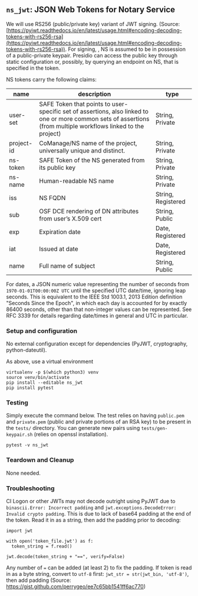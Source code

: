 ## `ns_jwt`: JSON Web Tokens for Notary Service

We will use RS256 (public/private key) variant of JWT signing. (Source: [https://pyjwt.readthedocs.io/en/latest/usage.html#encoding-decoding-tokens-with-rs256-rsa](https://pyjwt.readthedocs.io/en/latest/usage.html#encoding-decoding-tokens-with-rs256-rsa)). For signing, , NS is assumed to be in possession of a public-private keypair. Presidio can access the public key through static configuration or, possibly, by querying an endpoint on NS, that is specified in the token.

NS tokens carry the following claims:

| name | description | type |
| --- | --- | --- |
|user-set | SAFE Token that points to user-specific set of assertions, also linked to one or more common sets of assertions (from multiple workflows linked to the project) | String, Private |
| project-id | CoManage/NS name of the project, universally unique and distinct. | String, Private |
| ns-token | SAFE Token of the NS generated from its public key | String, Private |
| ns-name | Human-readable NS name | String, Private |
| iss | NS FQDN | String, Registered |
| sub | OSF DCE rendering of DN attributes from user’s X.509 cert | String, Public |
| exp | Expiration date | Date, Registered |
| iat | Issued at date | Date, Registered |
| name | Full name of subject | String, Public |

For dates, a JSON numeric value representing the number of seconds from `1970-01-01T00:00:00Z UTC` until the specified UTC date/time, ignoring leap seconds.  This is equivalent to the IEEE Std 1003.1, 2013 Edition definition "Seconds Since the Epoch", in which each day is accounted for by exactly 86400 seconds, other than that non-integer values can be represented.  See RFC 3339 for details regarding date/times in general and UTC in particular.

### Setup and configuration

No external configuration except for dependencies (PyJWT, cryptography, python-dateutil).

As above, use a virtual environment

```
virtualenv -p $(which python3) venv
source venv/bin/activate
pip install --editable ns_jwt
pip install pytest
```

### Testing

Simply execute the command below. The test relies on having `public.pem` and `private.pem` (public and private portions of an RSA key) to be present in the `tests/` directory. You can generate new pairs using `tests/gen-keypair.sh` (relies on openssl installation).

```
pytest -v ns_jwt
```

### Teardown and Cleanup

None needed.

### Troubleshooting

CI Logon or other JWTs may not decode outright using PyJWT due to `binascii.Error: Incorrect padding` and `jwt.exceptions.DecodeError: Invalid crypto padding`. This is due to lack of base64 padding at the end of the token. Read it in as a string, then add the padding prior to decoding:

```
import jwt

with open('token_file.jwt') as f:
  token_string = f.read()

jwt.decode(token_string + "==", verify=False)
```
Any number of `=` can be added (at least 2) to fix the padding. If token is read in as a byte string, convert to `utf-8` first: `jwt_str = str(jwt_bin, 'utf-8')`, then add padding (Source: https://gist.github.com/perrygeo/ee7c65bb1541ff6ac770)
